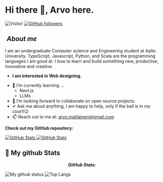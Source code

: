 <h1 id="hi-there--bhargavi-here">Hi there 👋, Arvo here.</h1>
<p><img src="https://visitor-badge.laobi.icu/badge?page_id=oczih.repoName" alt="Visitor"> <a href="https://github.com/oczih?tab=followers"><img src="https://img.shields.io/github/followers/Bhargavi-hash.svg?style=social&amp;label=Follow" alt="GitHub followers"></a><br></p>
<!--
**
-->
<!-- <img align="right" width="300px" alt="Unicorn" src=""> -->
<h2 id="about-me">&nbsp;<em><strong>About me</strong></em></h2>
<p>I am an undergraduate Computer science and Engineering student at Aalto University. TypeScript, Javascript, Python, and Scala are the programming languages I am good at. I love to learn and build something new, productive, innovative and creative.</p>
<ul>
<li><strong>I am interested in Web designing. </strong></li>
</ul>
<ul>
<li>🌱 I’m currently learning …
<ul>
<li>Next.js</li>
<li>LLMs</li>
</ul>
</li>
<li>👯 I’m looking forward to collaborate on open source projects.</li>
<li>✔ Ask me about anything, I am happy to help, only if the ball is in my court!😉<br></li>
<li>📫 Reach out to me at: <a href="arvo.matilainen@gmail.com"></a><a href="mailto:arvo.matilainen@gmail.com">arvo.matilainen@gmail.com</a></li>
</ul>
<p><strong>Check out my GitHub repository:</strong></p>
<div>
  <p>
    <a href="https://github.com/oczih/10ksteps.git">
      <img src="https://github-readme-stats.vercel.app/api/pin/?username=oczih&amp;repo=10ksteps" alt="GitHub Stats">
    </a>
    <a href="https://github.com/Bhargavi-hash/Linux-Shell-Implementation.git">
      <img src="https://github-readme-stats.vercel.app/api/pin/?username=oczih&amp;repo=myfitnessapp" alt="GitHub Stats">
    </a>
  </p>
</div>
<h2>👀 My github Stats</h2>
<div>
<!-- 
  </p> -->
  <p align="center">
  <b><em>GitHub Stats:</em></b>
</p></div>
<p><img src="https://github-readme-stats.vercel.app/api?username=oczih&amp;show_icons=true&amp;include_all_commits=true" alt="My github status">
<img src="https://github-readme-stats.vercel.app/api/top-langs/?username=oczih&amp;layout=compact" alt="Top Langs"></p>
